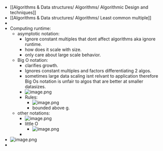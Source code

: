 - [[Algorithms & Data structures/ Algorithms/ Algorithmic Design and techniques]]
- [[Algorithms & Data structures/ Algorithms/ Least common multiple]]
-
- Computing runtime:
	- asymptotic notation:
		- Ignore constant multiples that dont affect algorithms aka ignore runtime.
		- how does it scale with size.
		- only care about large scale behavior.
	- Big O notation:
		- clarifies growth.
		- Ignores constant multiples and factors differentiating 2 algos.
		- sometimes large data scaling isnt relvant to application therefore Big Os notation is unfair to algos that are better at smaller datasizes.
		- ![image.png](../assets/image_1680559976472_0.png)
		- Rules:
			- ![image.png](../assets/image_1680562238048_0.png)
			- bounded above g.
	- other notations:
		- ![image.png](../assets/image_1680562834311_0.png)
		- little O
			- ![image.png](../assets/image_1680562859416_0.png)
		-
- ![image.png](../assets/image_1680563070603_0.png)
-